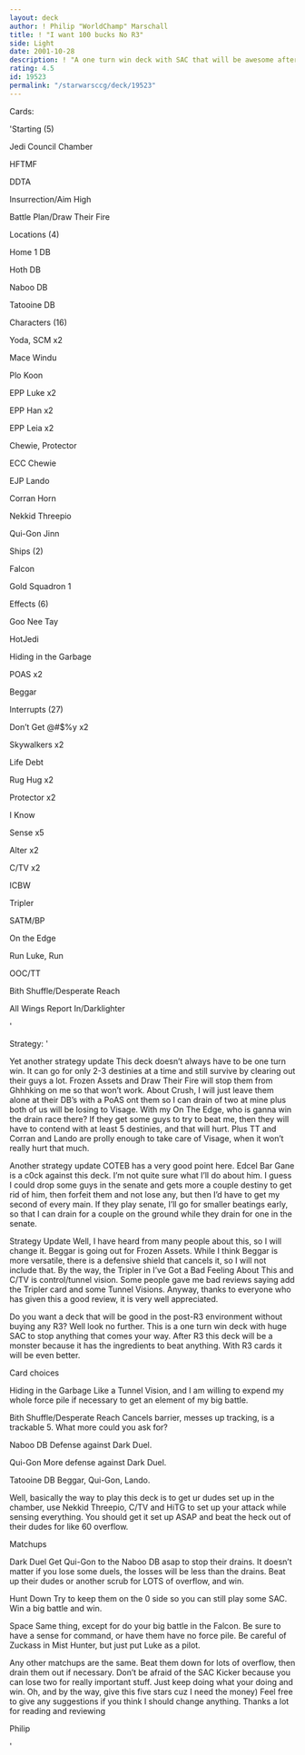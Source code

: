 ```yaml
---
layout: deck
author: ! Philip "WorldChamp" Marschall
title: ! "I want 100 bucks No R3"
side: Light
date: 2001-10-28
description: ! "A one turn win deck with SAC that will be awesome after R3."
rating: 4.5
id: 19523
permalink: "/starwarsccg/deck/19523"
---
```

Cards: 

'Starting (5)

Jedi Council Chamber

HFTMF

DDTA

Insurrection/Aim High

Battle Plan/Draw Their Fire


Locations (4)

Home 1 DB

Hoth DB

Naboo DB

Tatooine DB


Characters (16)

Yoda, SCM x2

Mace Windu

Plo Koon

EPP Luke x2

EPP Han x2

EPP Leia x2

Chewie, Protector

ECC Chewie

EJP Lando

Corran Horn

Nekkid Threepio

Qui-Gon Jinn


Ships (2)

Falcon

Gold Squadron 1


Effects (6)

Goo Nee Tay

HotJedi

Hiding in the Garbage

POAS x2

Beggar


Interrupts (27)

Don’t Get @#$%y x2

Skywalkers x2

Life Debt 

Rug Hug x2

Protector x2

I Know 

Sense x5

Alter x2

C/TV x2

ICBW

Tripler 

SATM/BP

On the Edge

Run Luke, Run

OOC/TT

Bith Shuffle/Desperate Reach

All Wings Report In/Darklighter

'

Strategy: '

Yet another strategy update This deck doesn’t always have to be one turn win. It can go for only 2-3 destinies at a time and still survive by clearing out their guys a lot. Frozen Assets and Draw Their Fire will stop them from Ghhhking on me so that won’t work. About Crush, I will just leave them alone at their DB’s with a PoAS ont them so I can drain of two at mine plus both of us will be losing to Visage. With my On The Edge, who is ganna win the drain race there? If they get some guys to try to beat me, then they will have to contend with at least 5 destinies, and that will hurt. Plus TT and Corran and Lando are prolly enough to take care of Visage, when it won’t really hurt that much.


Another strategy update COTEB has a very good point here. Edcel Bar Gane is a c0ck against this deck. I’m not quite sure what I’ll do about him. I guess I could drop some guys in the senate and gets more a couple destiny to get rid of him, then forfeit them and not lose any, but then I’d have to get my second of every main. If they play senate, I’ll go for smaller beatings early, so that I can drain for a couple on the ground while they drain for one in the senate.  


Strategy Update Well, I have heard from many people about this, so I will change it. Beggar is going out for Frozen Assets. While I think Beggar is more versatile, there is a defensive shield that cancels it, so I will not include that. By the way, the Tripler in I’ve Got a Bad Feeling About This and C/TV is control/tunnel vision. Some people gave me bad reviews saying add the Tripler card and some Tunnel Visions. Anyway, thanks to everyone who has given this a good review, it is very well appreciated.


Do you want a deck that will be good in the post-R3 environment without buying any R3? Well look no further. This is a one turn win deck with huge SAC to stop anything that comes your way. After R3 this deck will be a monster because it has the ingredients to beat anything. With R3 cards it will be even better. 

Card choices 

Hiding in the Garbage Like a Tunnel Vision, and I am willing to expend my whole force pile if necessary to get an element of my big battle. 

Bith Shuffle/Desperate Reach Cancels barrier, messes up tracking, is a trackable 5. What more could you ask for?

Naboo DB Defense against Dark Duel.

Qui-Gon More defense against Dark Duel. 

Tatooine DB Beggar, Qui-Gon, Lando.


Well, basically the way to play this deck is to get ur dudes set up in the chamber, use Nekkid Threepio, C/TV and HiTG to set up your attack while sensing everything. You should get it set up ASAP and beat the heck out of their dudes for like 60 overflow.

Matchups 

Dark Duel Get Qui-Gon to the Naboo DB asap to stop their drains. It doesn’t matter if you lose some duels, the losses will be less than the drains. Beat up their dudes or another scrub for LOTS of overflow, and win.

Hunt Down Try to keep them on the 0 side so you can still play some SAC. Win a big battle and win.

Space Same thing, except for do your big battle in the Falcon. Be sure to have a sense for command, or have them have no force pile. Be careful of Zuckass in Mist Hunter, but just put Luke as a pilot.


Any other matchups are the same. Beat them down for lots of overflow, then drain them out if necessary. Don’t be afraid of the SAC Kicker because you can lose two for really important stuff. Just keep doing what your doing and win. Oh, and by the way, give this five stars cuz I need the money) Feel free to give any suggestions if you think I should change anything. Thanks a lot for reading and reviewing 

Philip  


'
